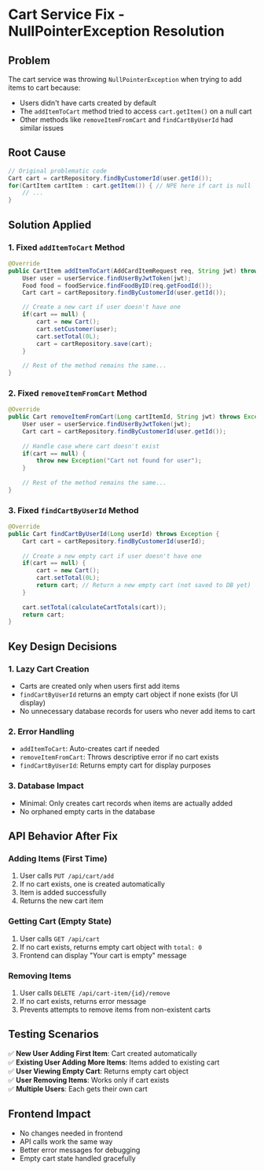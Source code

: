# Cart Service Fix - NullPointerException Resolution

## Problem
The cart service was throwing `NullPointerException` when trying to add items to cart because:
- Users didn't have carts created by default
- The `addItemToCart` method tried to access `cart.getItem()` on a null cart
- Other methods like `removeItemFromCart` and `findCartByUserId` had similar issues

## Root Cause
```java
// Original problematic code
Cart cart = cartRepository.findByCustomerId(user.getId());
for(CartItem cartItem : cart.getItem()) { // NPE here if cart is null
    // ...
}
```

## Solution Applied

### 1. Fixed `addItemToCart` Method
```java
@Override
public CartItem addItemToCart(AddCardItemRequest req, String jwt) throws Exception {
    User user = userService.findUserByJwtToken(jwt);
    Food food = foodService.findFoodByID(req.getFoodId());
    Cart cart = cartRepository.findByCustomerId(user.getId());

    // Create a new cart if user doesn't have one
    if(cart == null) {
        cart = new Cart();
        cart.setCustomer(user);
        cart.setTotal(0L);
        cart = cartRepository.save(cart);
    }
    
    // Rest of the method remains the same...
}
```

### 2. Fixed `removeItemFromCart` Method
```java
@Override
public Cart removeItemFromCart(Long cartItemId, String jwt) throws Exception {
    User user = userService.findUserByJwtToken(jwt);
    Cart cart = cartRepository.findByCustomerId(user.getId());
    
    // Handle case where cart doesn't exist
    if(cart == null) {
        throw new Exception("Cart not found for user");
    }
    
    // Rest of the method remains the same...
}
```

### 3. Fixed `findCartByUserId` Method
```java
@Override
public Cart findCartByUserId(Long userId) throws Exception {
    Cart cart = cartRepository.findByCustomerId(userId);
    
    // Create a new empty cart if user doesn't have one
    if(cart == null) {
        cart = new Cart();
        cart.setTotal(0L);
        return cart; // Return a new empty cart (not saved to DB yet)
    }
    
    cart.setTotal(calculateCartTotals(cart));
    return cart;
}
```

## Key Design Decisions

### 1. **Lazy Cart Creation**
- Carts are created only when users first add items
- `findCartByUserId` returns an empty cart object if none exists (for UI display)
- No unnecessary database records for users who never add items to cart

### 2. **Error Handling**
- `addItemToCart`: Auto-creates cart if needed
- `removeItemFromCart`: Throws descriptive error if no cart exists
- `findCartByUserId`: Returns empty cart for display purposes

### 3. **Database Impact**
- Minimal: Only creates cart records when items are actually added
- No orphaned empty carts in the database

## API Behavior After Fix

### Adding Items (First Time)
1. User calls `PUT /api/cart/add`
2. If no cart exists, one is created automatically
3. Item is added successfully
4. Returns the new cart item

### Getting Cart (Empty State)
1. User calls `GET /api/cart`  
2. If no cart exists, returns empty cart object with `total: 0`
3. Frontend can display "Your cart is empty" message

### Removing Items
1. User calls `DELETE /api/cart-item/{id}/remove`
2. If no cart exists, returns error message
3. Prevents attempts to remove items from non-existent carts

## Testing Scenarios

✅ **New User Adding First Item**: Cart created automatically  
✅ **Existing User Adding More Items**: Items added to existing cart  
✅ **User Viewing Empty Cart**: Returns empty cart object  
✅ **User Removing Items**: Works only if cart exists  
✅ **Multiple Users**: Each gets their own cart  

## Frontend Impact
- No changes needed in frontend
- API calls work the same way
- Better error messages for debugging
- Empty cart state handled gracefully
